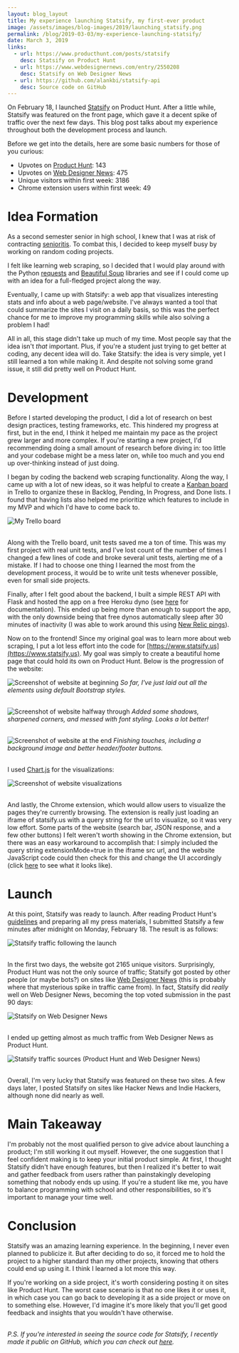 ```yaml
---
layout: blog_layout
title: My experience launching Statsify, my first-ever product
image: /assets/images/blog-images/2019/launching_statsify.png
permalink: /blog/2019-03-03/my-experience-launching-statsify/
date: March 3, 2019
links: 
  - url: https://www.producthunt.com/posts/statsify
    desc: Statsify on Product Hunt
  - url: https://www.webdesignernews.com/entry/2550208
    desc: Statsify on Web Designer News
  - url: https://github.com/alankbi/statsify-api
    desc: Source code on GitHub
---
```


On February 18, I launched [Statsify](https://www.statsify.us) on Product Hunt. After a little while, Statsify was featured on the front page, which gave it a decent spike of traffic over the next few days. This blog post talks about my experience throughout both the development process and launch. 

Before we get into the details, here are some basic numbers for those of you curious: 

* Upvotes on [Product Hunt](https://www.producthunt.com/posts/statsify): 143
* Upvotes on [Web Designer News](https://www.webdesignernews.com/entry/2550208): 475
* Unique visitors within first week: 3186
* Chrome extension users within first week: 49

# Idea Formation

As a second semester senior in high school, I knew that I was at risk of contracting [senioritis](https://en.wikipedia.org/wiki/Senioritis). To combat this, I decided to keep myself busy by working on random coding projects. 

I felt like learning web scraping, so I decided that I would play around with the Python [requests](http://docs.python-requests.org/en/master/) and [Beautiful Soup](https://www.crummy.com/software/BeautifulSoup/) libraries and see if I could come up with an idea for a full-fledged project along the way. 

Eventually, I came up with Statsify: a web app that visualizes interesting stats and info about a web page/website. I've always wanted a tool that could summarize the sites I visit on a daily basis, so this was the perfect chance for me to improve my programming skills while also solving a problem I had! 

All in all, this stage didn't take up much of my time. Most people say that the idea isn't _that_ important. Plus, if you're a student just trying to get better at coding, any decent idea will do. Take Statsify: the idea is very simple, yet I still learned a ton while making it. And despite not solving some grand issue, it still did pretty well on Product Hunt. 

# Development

Before I started developing the product, I did a lot of research on best design practices, testing frameworks, etc. This hindered my progress at first, but in the end, I think it helped me maintain my pace as the project grew larger and more complex. If you're starting a new project, I'd recommending doing a small amount of research before diving in: too little and your codebase might be a mess later on, while too much and you end up over-thinking instead of just doing. 

I began by coding the backend web scraping functionality. Along the way, I came up with a lot of new ideas, so it was helpful to create a [Kanban board](https://en.wikipedia.org/wiki/Kanban_board) in Trello to organize these in Backlog, Pending, In Progress, and Done lists. I found that having lists also helped me prioritize which features to include in my MVP and which I'd have to come back to. 

![My Trello board](/assets/images/blog-images/2019/statsify_trello.png)
<br><br>

Along with the Trello board, unit tests saved me a ton of time. This was my first project with real unit tests, and I've lost count of the number of times I changed a few lines of code and broke several unit tests, alerting me of a mistake. If I had to choose one thing I learned the most from the development process, it would be to write unit tests whenever possible, even for small side projects. 

Finally, after I felt good about the backend, I built a simple REST API with Flask and hosted the app on a free Heroku dyno (see [here](https://www.statsify.us/api) for documentation). This ended up being more than enough to support the app, with the only downside being that free dynos automatically sleep after 30 minutes of inactivity (I was able to work around this using [New Relic pings](https://coderwall.com/p/u0x3nw/avoid-heroku-idling-with-new-relic-pings)). 

Now on to the frontend! Since my original goal was to learn more about web scraping, I put a lot less effort into the code for [https://www.statsify.us](https://www.statsify.us). My goal was simply to create a beautiful home page that could hold its own on Product Hunt. Below is the progression of the website: 

![Screenshot of website at beginning](/assets/images/blog-images/2019/statsify_beginning.png)
_So far, I've just laid out all the elements using default Bootstrap styles._
<br><br>

![Screenshot of website halfway through](/assets/images/blog-images/2019/statsify_middle.png)
_Added some shadows, sharpened corners, and messed with font styling. Looks a lot better!_
<br><br>

![Screenshot of website at the end](/assets/images/blog-images/2019/statsify_end.png)
_Finishing touches, including a background image and better header/footer buttons._
<br><br>

I used [Chart.js](https://www.chartjs.org/) for the visualizations: 

![Screenshot of website visualizations](/assets/images/blog-images/2019/statsify_visualizations.png)
<br><br>

And lastly, the Chrome extension, which would allow users to visualize the pages they're currently browsing. The extension is really just loading an iframe of statsify.us with a query string for the url to visualize, so it was very low effort. Some parts of the website (search bar, JSON response, and a few other buttons) I felt weren't worth showing in the Chrome extension, but there was an easy workaround to accomplish that: I simply included the query string extensionMode=true in the iframe src url, and the website JavaScript code could then check for this and change the UI accordingly (click [here](https://www.statsify.us?extensionMode=true&url=alanbi.com) to see what it looks like). 

# Launch

At this point, Statsify was ready to launch. After reading Product Hunt's [guidelines](https://blog.producthunt.com/how-to-launch-on-product-hunt-7c1843e06399) and preparing all my press materials, I submitted Statsify a few minutes after midnight on Monday, February 18. The result is as follows: 

![Statsify traffic following the launch](/assets/images/blog-images/2019/statsify_traffic.png)
<br><br>

In the first two days, the website got 2165 unique visitors. Surprisingly, Product Hunt was not the only source of traffic; Statsify got posted by other people (or maybe bots?) on sites like [Web Designer News](https://www.webdesignernews.com/entry/2550208) (this is probably where that mysterious spike in traffic came from). In fact, Statsify did _really_ well on Web Designer News, becoming the top voted submission in the past 90 days:

![Statsify on Web Designer News](/assets/images/blog-images/2019/statsify_webdesignernews.png)
<br><br>

I ended up getting almost as much traffic from Web Designer News as Product Hunt. 

![Statsify traffic sources (Product Hunt and Web Designer News)](/assets/images/blog-images/2019/statsify_traffic_sources.png)
<br><br>

Overall, I'm very lucky that Statsify was featured on these two sites. A few days later, I posted Statsify on sites like Hacker News and Indie Hackers, although none did nearly as well. 

# Main Takeaway

I'm probably not the most qualified person to give advice about launching a product; I'm still working it out myself. However, the one suggestion that I feel confident making is to keep your initial product simple. At first, I thought Statsify didn't have enough features, but then I realized it's better to wait and gather feedback from users rather than painstakingly developing something that nobody ends up using. If you're a student like me, you have to balance programming with school and other responsibilities, so it's important to manage your time well. 

# Conclusion

Statsify was an amazing learning experience. In the beginning, I never even planned to publicize it. But after deciding to do so, it forced me to hold the project to a higher standard than my other projects, knowing that others could end up using it. I think I learned a lot more this way. 

If you're working on a side project, it's worth considering posting it on sites like Product Hunt. The worst case scenario is that no one likes it or uses it, in which case you can go back to developing it as a side project or move on to something else. However, I'd imagine it's more likely that you'll get good feedback and insights that you wouldn't have otherwise. 
<br><br>

_P.S. If you're interested in seeing the source code for Statsify, I recently made it public on GitHub, which you can check out [here](https://github.com/alankbi/statsify-api)._